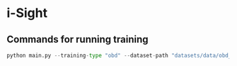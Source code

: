 # i-Sight

## Commands for running training

```python
python main.py --training-type "obd" --dataset-path "datasets/data/obd_fundus" --training-dir "training-dir-001"
```